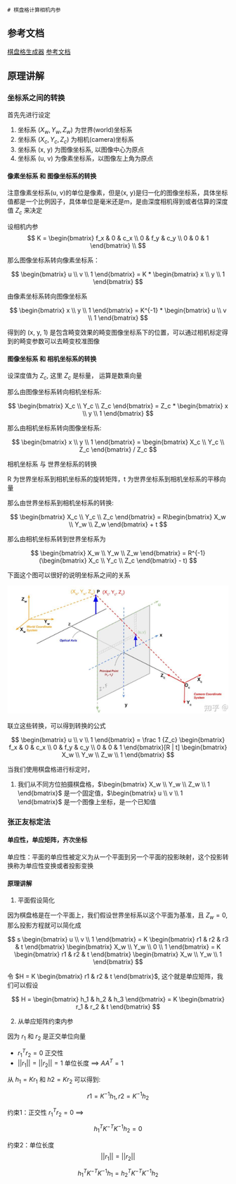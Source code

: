     # 棋盘格计算相机内参

## 参考文档

[棋盘格生成器](https://calib.io/zh/pages/camera-calibration-pattern-generator)
[参考文档](https://zhuanlan.zhihu.com/p/638774229)

## 原理讲解

### 坐标系之间的转换

首先先进行设定

1. 坐标系 $(X_w, Y_w, Z_w)$ 为世界(world)坐标系
2. 坐标系 $(X_c, Y_c, Z_c)$ 为相机(camera)坐标系
3. 坐标系 (x, y) 为图像坐标系, 以图像中心为原点
4. 坐标系 (u, v) 为像素坐标系，以图像左上角为原点

#### 像素坐标系 和 图像坐标系的转换

注意像素坐标系(u, v)的单位是像素，但是(x, y)是归一化的图像坐标系，具体坐标值都是一个比例因子，具体单位是毫米还是m，是由深度相机得到或者估算的深度值 ${Z_c}$ 来决定

设相机内参
$$
K = \begin{bmatrix}
f_x & 0 & c_x \\
0 & f_y & c_y \\
0 & 0 & 1
\end{bmatrix} \\
$$

那么图像坐标系转向像素坐标系：

$$
\begin{bmatrix}
u \\
v \\
1
\end{bmatrix} = K * \begin{bmatrix}
x \\
y \\
1
\end{bmatrix}
$$

由像素坐标系转向图像坐标系

$$
\begin{bmatrix}
x \\
y \\
1
\end{bmatrix} = K^{-1} * \begin{bmatrix}
u \\
v \\
1
\end{bmatrix}
$$

得到的 (x, y, 1) 是包含畸变效果的畸变图像坐标系下的位置，可以通过相机标定得到的畸变参数可以去畸变校准图像

#### 图像坐标系 和 相机坐标系的转换

设深度值为 $Z_c$, 这里 $Z_c$ 是标量， 运算是数乘向量

那么由图像坐标系转向相机坐标系:

$$
\begin{bmatrix}
X_c \\
Y_c \\
Z_c
\end{bmatrix} = Z_c * \begin{bmatrix}
x \\
y \\
1
\end{bmatrix}
$$

那么由相机坐标系转向图像坐标系:

$$
\begin{bmatrix}
x \\
y \\
1
\end{bmatrix} = \begin{bmatrix}
X_c \\
Y_c \\
Z_c
\end{bmatrix} / Z_c
$$

相机坐标系 与 世界坐标系的转换

R 为世界坐标系到相机坐标系的旋转矩阵，t 为世界坐标系到相机坐标系的平移向量

那么由世界坐标系到相机坐标系的转换:

$$
\begin{bmatrix}
X_c \\
Y_c \\
Z_c
\end{bmatrix} = R\begin{bmatrix}
X_w \\
Y_w \\
Z_w
\end{bmatrix} + t
$$

那么由相机坐标系转到世界坐标系为

$$
\begin{bmatrix}
X_w \\
Y_w \\
Z_w
\end{bmatrix} = R^{-1} (\begin{bmatrix}
X_c \\
Y_c \\
Z_c
\end{bmatrix} - t)
$$

下面这个图可以很好的说明坐标系之间的关系

![坐标关系](/5_自动驾驶/images/坐标转换关系.png)

联立这些转换，可以得到转换的公式

$$
\begin{bmatrix}
u \\
v \\
1
\end{bmatrix} = \frac 1 {Z_c} \begin{bmatrix}
f_x & 0 & c_x \\
0 & f_y & c_y \\
0 & 0 & 1
\end{bmatrix}[R | t] \begin{bmatrix}
X_w \\
Y_w \\
Z_w \\
1
\end{bmatrix}
$$

当我们使用棋盘格进行标定时，
1. 我们从不同方位拍摄棋盘格，$\begin{bmatrix}
X_w \\
Y_w \\
Z_w \\
1
\end{bmatrix}$ 是一个固定值，$\begin{bmatrix}
u \\
v \\
1
\end{bmatrix}$ 是一个图像上坐标，是一个已知值

### 张正友标定法

#### 单应性，单应矩阵，齐次坐标

单应性：平面的单应性被定义为从一个平面到另一个平面的投影映射，这个投影转换称为单应性变换或者投影变换

#### 原理讲解

1. 平面假设简化

因为棋盘格是在一个平面上，我们假设世界坐标系以这个平面为基准，且 $Z_w = 0$, 那么投影方程就可以简化成

$$
s \begin{bmatrix}
u \\
v \\
1
\end{bmatrix} = K \begin{bmatrix} r1 & r2 & r3 & t \end{bmatrix} \begin{bmatrix}
X_w \\
Y_w \\
0 \\
1
\end{bmatrix} = K \begin{bmatrix} r1 & r2 & t \end{bmatrix} \begin{bmatrix}
X_w \\
Y_w \\
1
\end{bmatrix}
$$

令 $H = K \begin{bmatrix} r1 & r2 & t \end{bmatrix}$, 这个就是单应矩阵，我们可以假设

$$
H = \begin{bmatrix} h_1 & h_2 & h_3 \end{bmatrix} = K \begin{bmatrix} r_1 & r_2 & t \end{bmatrix}
$$

2. 从单应矩阵约束内参

因为 $r_1$ 和 $r_2$ 是正交单位向量

+ $r_1^Tr_2 = 0$ 正交性
+ $||r_1|| = ||r_2|| = 1$ 单位长度 ==> $AA^T = 1$

从 $h_1 = Kr_1$ 和 $h2 = Kr_2$ 可以得到:

$$
r1 = K^{-1}h_1, r2 = K^{-1}h_2
$$

约束1：正交性 $r_1^Tr_2 = 0$ ==>

$$
h^T_1K^{-T}K^{-1}h_2 = 0
$$

约束2：单位长度 $$||r_1|| = ||r_2||$$

$$
h_1^TK^{-T}K^{-1}h_1 = h_2^TK^{-T}K^{-1}h_2
$$
